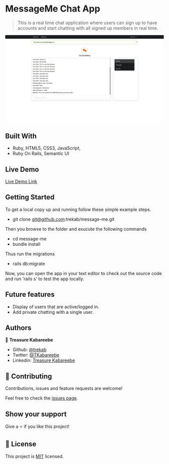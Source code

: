 # MessageMe Chat App

> This is a real time chat application where users can sign up to have accounts and start chatting with all signed up members in real time.

![screenshot](./message-me3.png)

## Built With

- Ruby, HTML5, CSS3, JavaScript,
- Ruby On Rails, Semantic UI

## Live Demo

[Live Demo Link](https://trekab-message-me.herokuapp.com)


## Getting Started

To get a local copy up and running follow these simple example steps.
- git clone git@github.com:trekab/message-me.git

Then you browse to the folder and exucute the following commands
- cd message-me
- bundle install

Thus run the migrations
- rails db:migrate

Now, you can open the app in your text editor to check out the source code and run 'rails s' to test the app locally.

## Future features
- Display of users that are active/logged in.
- Add private chatting with a single user.

## Authors

👤 **Treasure Kabareebe**

- Github: [@trekab](https://github.com/trekab)
- Twitter: [@TKabareebe](https://twitter.com/TKabareebe)
- Linkedin: [Treasure Kabareebe](https://www.linkedin.com/in/treasure-kabareebe/)

## 🤝 Contributing

Contributions, issues and feature requests are welcome!

Feel free to check the [issues page](issues/).

## Show your support

Give a ⭐️ if you like this project!

## 📝 License

This project is [MIT](lic.url) licensed.
